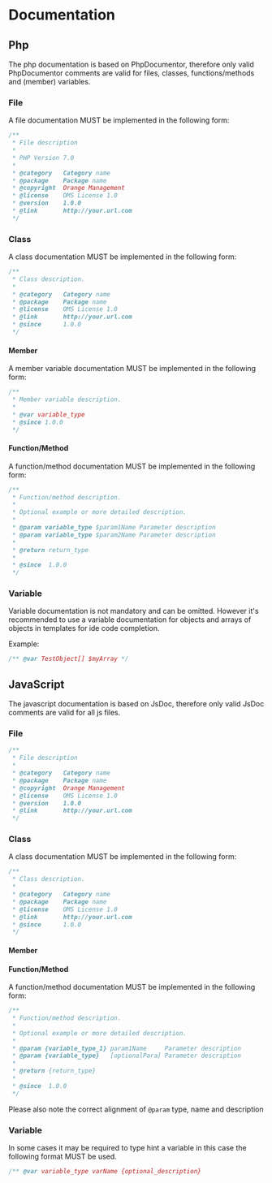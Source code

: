 # Documentation

## Php

The php documentation is based on PhpDocumentor, therefore only valid PhpDocumentor comments are valid for files, classes, functions/methods and (member) variables.

### File

A file documentation MUST be implemented in the following form:

```php
/**
 * File description
 *
 * PHP Version 7.0
 *
 * @category   Category name
 * @package    Package name
 * @copyright  Orange Management
 * @license    OMS License 1.0
 * @version    1.0.0
 * @link       http://your.url.com
 */
```

### Class

A class documentation MUST be implemented in the following form:

```php
/**
 * Class description.
 *
 * @category   Category name
 * @package    Package name
 * @license    OMS License 1.0
 * @link       http://your.url.com
 * @since      1.0.0
 */
```

#### Member

A member variable documentation MUST be implemented in the following form:

```php
/**
 * Member variable description.
 *
 * @var variable_type
 * @since 1.0.0
 */
```

#### Function/Method

A function/method documentation MUST be implemented in the following form:

```php
/**
 * Function/method description.
 *
 * Optional example or more detailed description.
 *
 * @param variable_type $param1Name Parameter description
 * @param variable_type $param2Name Parameter description
 *
 * @return return_type
 *
 * @since  1.0.0
 */
```

### Variable

Variable documentation is not mandatory and can be omitted. However it's recommended to use a variable documentation for objects and arrays of objects in templates for ide code completion.

Example:

```php
/** @var TestObject[] $myArray */
```

## JavaScript

The javascript documentation is based on JsDoc, therefore only valid JsDoc comments are valid for all js files.

### File

```js
/**
 * File description
 *
 * @category   Category name
 * @package    Package name
 * @copyright  Orange Management
 * @license    OMS License 1.0
 * @version    1.0.0
 * @link       http://your.url.com
 */
```

### Class

A class documentation MUST be implemented in the following form:

```js
/**
 * Class description.
 *
 * @category   Category name
 * @package    Package name
 * @license    OMS License 1.0
 * @link       http://your.url.com
 * @since      1.0.0
 */
```

#### Member

#### Function/Method

A function/method documentation MUST be implemented in the following form:

```js
/**
 * Function/method description.
 *
 * Optional example or more detailed description.
 *
 * @param {variable_type_1} param1Name     Parameter description
 * @param {variable_type}   [optionalPara] Parameter description
 *
 * @return {return_type}
 *
 * @since  1.0.0
 */
```

Please also note the correct alignment of `@param` type, name and description

### Variable

In some cases it may be required to type hint a variable in this case the following format MUST be used.

```php
/** @var variable_type varName {optional_description}
```
